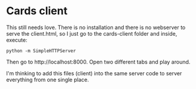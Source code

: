 # Cards client

This still needs love. There is no installation and there is no webserver to serve the client.html, so I just go to
the cards-client folder and inside, execute:

```
python -m SimpleHTTPServer
```

Then go to http://localhost:8000. Open two different tabs and play around.

I'm thinking to add this files (client) into the same server code to server everything from one single place.
